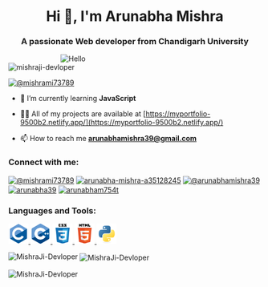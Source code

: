 <h1 align="center">Hi 👋, I'm Arunabha Mishra</h1>
<h3 align="center">A passionate Web developer from Chandigarh University</h3>
<img align="right" alt="Hello" width="400" src ="https://granroyalleigarape.com.br/wp-content/uploads/2021/05/programmer.gif">

<p align="left"> <img src="https://komarev.com/ghpvc/?username=mishraji-devloper&label=Profile%20views&color=0e75b6&style=flat" alt="mishraji-devloper" /> </p>

<p align="left"> <a href="https://twitter.com/@mishrami73789" target="blank"><img src="https://img.shields.io/twitter/follow/@mishrami73789?logo=twitter&style=for-the-badge" alt="@mishrami73789" /></a> </p>

- 🌱 I’m currently learning **JavaScript**

- 👨‍💻 All of my projects are available at [https://myportfolio-9500b2.netlify.app/](https://myportfolio-9500b2.netlify.app/)

- 📫 How to reach me **arunabhamishra39@gmail.com**

<h3 align="left">Connect with me:</h3>
<p align="left">
<a href="https://twitter.com/@mishrami73789" target="blank"><img align="center" src="https://raw.githubusercontent.com/rahuldkjain/github-profile-readme-generator/master/src/images/icons/Social/twitter.svg" alt="@mishrami73789" height="30" width="40" /></a>
<a href="https://linkedin.com/in/arunabha-mishra-a35128245" target="blank"><img align="center" src="https://raw.githubusercontent.com/rahuldkjain/github-profile-readme-generator/master/src/images/icons/Social/linked-in-alt.svg" alt="arunabha-mishra-a35128245" height="30" width="40" /></a>
<a href="https://www.hackerrank.com/@arunabhamishra39" target="blank"><img align="center" src="https://raw.githubusercontent.com/rahuldkjain/github-profile-readme-generator/master/src/images/icons/Social/hackerrank.svg" alt="@arunabhamishra39" height="30" width="40" /></a>
<a href="https://www.leetcode.com/arunabha39" target="blank"><img align="center" src="https://raw.githubusercontent.com/rahuldkjain/github-profile-readme-generator/master/src/images/icons/Social/leet-code.svg" alt="arunabha39" height="30" width="40" /></a>
<a href="https://auth.geeksforgeeks.org/user/arunabham754t" target="blank"><img align="center" src="https://raw.githubusercontent.com/rahuldkjain/github-profile-readme-generator/master/src/images/icons/Social/geeks-for-geeks.svg" alt="arunabham754t" height="30" width="40" /></a>
</p>

<h3 align="left">Languages and Tools:</h3>
<p align="left"> <a href="https://www.cprogramming.com/" target="_blank" rel="noreferrer"> <img src="https://raw.githubusercontent.com/devicons/devicon/master/icons/c/c-original.svg" alt="c" width="40" height="40"/> </a> <a href="https://www.w3schools.com/cpp/" target="_blank" rel="noreferrer"> <img src="https://raw.githubusercontent.com/devicons/devicon/master/icons/cplusplus/cplusplus-original.svg" alt="cplusplus" width="40" height="40"/> </a> <a href="https://www.w3schools.com/css/" target="_blank" rel="noreferrer"> <img src="https://raw.githubusercontent.com/devicons/devicon/master/icons/css3/css3-original-wordmark.svg" alt="css3" width="40" height="40"/> </a> <a href="https://www.w3.org/html/" target="_blank" rel="noreferrer"> <img src="https://raw.githubusercontent.com/devicons/devicon/master/icons/html5/html5-original-wordmark.svg" alt="html5" width="40" height="40"/> </a> <a href="https://www.python.org" target="_blank" rel="noreferrer"> <img src="https://raw.githubusercontent.com/devicons/devicon/master/icons/python/python-original.svg" alt="python" width="40" height="40"/> </a> </p>

<p><img align="left" src="https://github-readme-stats.vercel.app/api/top-langs?username=MishraJi-Devloper&show_icons=true&locale=en&layout=compact" alt="MishraJi-Devloper" /></p>

<p>&nbsp;<img align="center" src="https://github-readme-stats.vercel.app/api?username=MishraJi-Devloper&show_icons=true&locale=en" alt="MishraJi-Devloper" /></p>

<p><img align="center" src="https://github-readme-streak-stats.herokuapp.com/?user=MishraJi-Devloper&" alt="MishraJi-Devloper" /></p>
